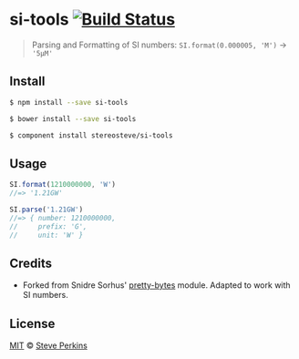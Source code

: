 # si-tools [![Build Status](https://travis-ci.org/stereosteve/si-tools.svg?branch=master)](https://travis-ci.org/stereosteve/si-tools)

> Parsing and Formatting of SI numbers: `SI.format(0.000005, 'M')` → `'5µM'`


## Install

```sh
$ npm install --save si-tools
```

```sh
$ bower install --save si-tools
```

```sh
$ component install stereosteve/si-tools
```


## Usage

```js
SI.format(1210000000, 'W')
//=> '1.21GW'

SI.parse('1.21GW')
//=> { number: 1210000000,
//     prefix: 'G',
//     unit: 'W' }
```



## Credits

* Forked from Snidre Sorhus' [pretty-bytes](https://github.com/sindresorhus/pretty-bytes) module.
  Adapted to work with SI numbers.


## License

[MIT](http://opensource.org/licenses/MIT) © [Steve Perkins](http://www.stereosteve.com)
